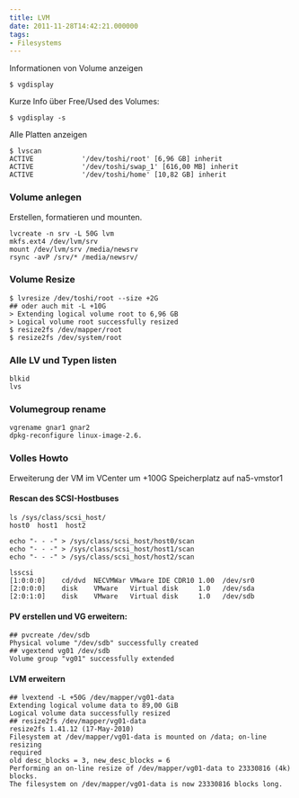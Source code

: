 ```yaml
---
title: LVM
date: 2011-11-28T14:42:21.000000
tags: 
- Filesystems
---
```



Informationen von Volume anzeigen

    $ vgdisplay

Kurze Info über Free/Used des Volumes:

    $ vgdisplay -s

Alle Platten anzeigen

    $ lvscan
    ACTIVE            '/dev/toshi/root' [6,96 GB] inherit
    ACTIVE            '/dev/toshi/swap_1' [616,00 MB] inherit
    ACTIVE            '/dev/toshi/home' [10,82 GB] inherit

### Volume anlegen

Erstellen, formatieren und mounten.

    lvcreate -n srv -L 50G lvm
    mkfs.ext4 /dev/lvm/srv
    mount /dev/lvm/srv /media/newsrv
    rsync -avP /srv/* /media/newsrv/

### Volume Resize

    $ lvresize /dev/toshi/root --size +2G
    ## oder auch mit -L +10G
    > Extending logical volume root to 6,96 GB
    > Logical volume root successfully resized
    $ resize2fs /dev/mapper/root
    $ resize2fs /dev/system/root

### Alle LV und Typen listen

    blkid
    lvs

### Volumegroup rename

    vgrename gnar1 gnar2
    dpkg-reconfigure linux-image-2.6.

### Volles Howto

Erweiterung der VM im VCenter um +100G Speicherplatz auf na5-vmstor1

#### Rescan des SCSI-Hostbuses

    ls /sys/class/scsi_host/
    host0  host1  host2

    echo "- - -" > /sys/class/scsi_host/host0/scan
    echo "- - -" > /sys/class/scsi_host/host1/scan
    echo "- - -" > /sys/class/scsi_host/host2/scan

    lsscsi
    [1:0:0:0]    cd/dvd  NECVMWar VMware IDE CDR10 1.00  /dev/sr0
    [2:0:0:0]    disk    VMware   Virtual disk     1.0   /dev/sda
    [2:0:1:0]    disk    VMware   Virtual disk     1.0   /dev/sdb

#### PV erstellen und VG erweitern:

    ## pvcreate /dev/sdb
    Physical volume "/dev/sdb" successfully created
    ## vgextend vg01 /dev/sdb
    Volume group "vg01" successfully extended

#### LVM erweitern

    ## lvextend -L +50G /dev/mapper/vg01-data
    Extending logical volume data to 89,00 GiB
    Logical volume data successfully resized
    ## resize2fs /dev/mapper/vg01-data
    resize2fs 1.41.12 (17-May-2010)
    Filesystem at /dev/mapper/vg01-data is mounted on /data; on-line resizing
    required
    old desc_blocks = 3, new_desc_blocks = 6
    Performing an on-line resize of /dev/mapper/vg01-data to 23330816 (4k) blocks.
    The filesystem on /dev/mapper/vg01-data is now 23330816 blocks long.

